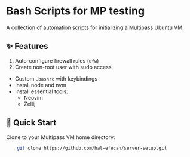 # Bash Scripts for MP testing 

A collection of automation scripts for initializing a Multipass Ubuntu VM.

## ✨ Features
1. Auto-configure firewall rules (`ufw`)
2. Create non-root user with sudo access
- Custom `.bashrc` with keybindings
- Install node and nvm
- Install essential tools:
  - Neovim 
  - Zellij

## 🚀 Quick Start

Clone to your Multipass VM home directory:
   
```bash
    git clone https://github.com/hal-efecan/server-setup.git
```